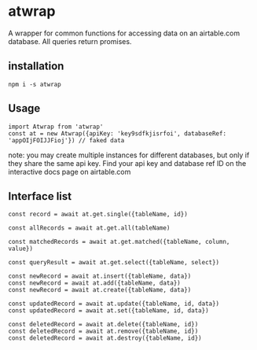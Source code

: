 # atwrap

A wrapper for common functions for accessing data on an airtable.com database.  All queries return promises.

## installation

```
npm i -s atwrap
```

## Usage

```
import Atwrap from 'atwrap'
const at = new Atwrap({apiKey: 'key9sdfkjisrfoi', databaseRef: 'appOIjFOIJJFioj'}) // faked data
```
note: you may create multiple instances for different databases, but only if they share the same api key.
Find your api key and database ref ID on the interactive docs page on airtable.com

## Interface list

```
const record = await at.get.single({tableName, id})

const allRecords = await at.get.all(tableName)

const matchedRecords = await at.get.matched({tableName, column, value})

const queryResult = await at.get.select({tableName, select})

const newRecord = await at.insert({tableName, data})
const newRecord = await at.add({tableName, data})
const newRecord = await at.create({tableName, data})

const updatedRecord = await at.update({tableName, id, data})
const updatedRecord = await at.set({tableName, id, data})

const deletedRecord = await at.delete({tableName, id})
const deletedRecord = await at.remove({tableName, id})
const deletedRecord = await at.destroy({tableName, id})


```
